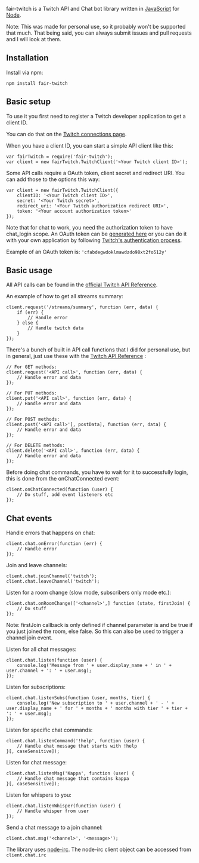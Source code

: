 fair-twitch is a Twitch API and Chat bot library written in [JavaScript](http://en.wikipedia.org/wiki/JavaScript) for [Node](http://nodejs.org/).

Note: This was made for personal use, so it probably won't be supported that much. That being said, you can always submit issues and pull requests and I will look at them.

## Installation

Install via npm:

```
npm install fair-twitch
```

## Basic setup

To use it you first need to register a Twitch developer application to get a client ID.

You can do that on the [Twitch connections page](https://www.twitch.tv/settings/connections).

When you have a client ID, you can start a simple API client like this:

```
var fairTwitch = require('fair-twitch');
var client = new fairTwitch.TwitchClient('<Your Twitch client ID>');
```

Some API calls require a OAuth token, client secret and redirect URI. You can add those to the options this way:

```
var client = new fairTwitch.TwitchClient({
    clientID: '<Your Twitch client ID>',
    secret: '<Your Twitch secret>',
    redirect_uri: '<Your Twitch authorization redirect URI>',
    token: '<Your account authorization token>'
});
```

Note that for chat to work, you need the authorization token to have chat_login scope. An OAuth token can be [generated here](https://twitchapps.com/tmi/) or you can do it with your own application by following [Twitch's authentication process](https://dev.twitch.tv/docs/v5/guides/authentication/).

Example of an OAuth token is: ```'cfabdegwdoklmawdzdo98xt2fo512y'```

## Basic usage

All API calls can be found in the [official Twitch API Reference](https://dev.twitch.tv/docs/v5/guides/using-the-twitch-api/).

An example of how to get all streams summary:

```
client.request('/streams/summary', function (err, data) {
    if (err) {
        // Handle error
    } else {
        // Handle twitch data
    }
});
```

There's a bunch of built in API call functions that I did for personal use, but in general, just use these with the [Twitch API Reference](https://dev.twitch.tv/docs/v5/guides/using-the-twitch-api/) :

```
// For GET methods:
client.request('<API call>', function (err, data) {
    // Handle error and data
});

// For PUT methods:
client.put('<API call>', function (err, data) {
    // Handle error and data
});

// For POST methods:
client.post('<API call>'[, postData], function (err, data) {
    // Handle error and data
});

// For DELETE methods:
client.delete('<API call>', function (err, data) {
    // Handle error and data
});
```

Before doing chat commands, you have to wait for it to successfully login, this is done from the onChatConnected event:

```
client.onChatConnected(function (user) {
    // Do stuff, add event listeners etc
});
```

## Chat events

Handle errors that happens on chat:

```
client.chat.onError(function (err) {
    // Handle error
});
```

Join and leave channels:

```
client.chat.joinChannel('twitch');
client.chat.leaveChannel('twitch');
```

Listen for a room change (slow mode, subscribers only mode etc.):

```
client.chat.onRoomChange(['<channel>',] function (state, firstJoin) {
    // Do stuff
});
```

Note: firstJoin callback is only defined if channel parameter is and be true if you just joined the room, else false. So this can also be used to trigger a channel join event.

Listen for all chat messages:

```
client.chat.listen(function (user) {
    console.log('Message from ' + user.display_name + ' in ' + user.channel + ': ' + user.msg);
});
```

Listen for subscriptions:

```
client.chat.listenSubs(function (user, months, tier) {
    console.log('New subscription to ' + user.channel + ' - ' + user.display_name + ' for ' + months + ' months with tier ' + tier + ': ' + user.msg);
});
```

Listen for specific chat commands:

```
client.chat.listenCommand('!help', function (user) {
    // Handle chat message that starts with !help
}[, caseSensitive]);
```

Listen for chat message:

```
client.chat.listenMsg('Kappa', function (user) {
    // Handle chat message that contains kappa
}[, caseSensitive]);
```

Listen for whispers to you:

```
client.chat.listenWhisper(function (user) {
    // Handle whisper from user
});
```

Send a chat message to a join channel:

```
client.chat.msg('<channel>', '<message>');
```

The library uses [node-irc](https://github.com/martynsmith/node-irc). The node-irc client object can be accessed from ```client.chat.irc```